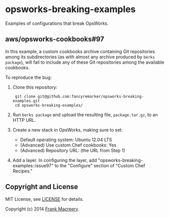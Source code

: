 # opsworks-breaking-examples

Examples of configurations that break OpsWorks.

## aws/opsworks-cookbooks#97

In this example, a custom cookbooks archive containing Git repositories among its subdirectories (as with almost any archive produced by `berks package`), will fail to include any of these Git repositories among the available cookbooks.

To reproduce the bug:

1. Clone this repository:

        git clone git@github.com:fancyremarker/opsworks-breaking-examples.git
        cd opsworks-breaking-examples/

1. Run `berks package` and upload the resulting file, `package.tar.gz`, to an HTTP URL.
1. Create a new stack in OpsWorks, making sure to set:
    - Default operating system: Ubuntu 12.04 LTS
    - (Advanced) Use custom Chef cookbooks: Yes
    - (Advanced) Repository URL: (the URL from Step 1)
1. Add a layer. In configuring the layer, add "opsworks-breaking-examples::issue97" to the "Configure" section of "Custom Chef Recipes."

## Copyright and License

MIT License, see [LICENSE](LICENSE) for details.

Copyright (c) 2014 [Frank Macreery](https://github.com/fancyremarker).
